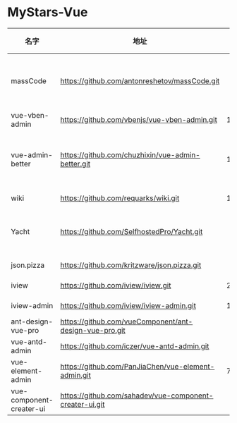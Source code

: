 # MyStars-Vue
|          名字          |                         地址                          |星数 |                                                                                                  描述                                                                                                   |语言|大小 |
|------------------------|-------------------------------------------------------|----:|---------------------------------------------------------------------------------------------------------------------------------------------------------------------------------------------------------|----|-----|
|massCode                |https://github.com/antonreshetov/massCode.git          | 1980|This repository is outdated and no longer maintained. A new version of massCode is available! https://github.com/massCodeIO/massCode. A free and open source code snippets manager for developers.       |Vue |3 KB |
|vue-vben-admin          |https://github.com/vbenjs/vue-vben-admin.git           |11990|A modern vue admin. It is based on Vue3, vite and TypeScript. It's fast！                                                                                                                                |Vue |13 KB|
|vue-admin-better        |https://github.com/chuzhixin/vue-admin-better.git      |12255|🚀🚀🚀vue admin,vue3 admin,vue3.0 admin,vue后台管理,vue-admin,vue3.0-admin,admin,vue-admin,vue-element-admin,ant-design,vue-admin-beautiful-pro,vab admin pro,vab admin plus,vue admin plus,vue admin pro|Vue |5 KB |
|wiki                    |https://github.com/requarks/wiki.git                   |17597|Wiki.js \| A modern and powerful wiki app built on Node.js                                                                                                                                                |Vue |33 KB|
|Yacht                   |https://github.com/SelfhostedPro/Yacht.git             | 1717|A web interface for managing docker containers with an emphasis on templating to provide 1 click deployments. Think of it like a decentralized app store for servers that anyone can make packages for.  |Vue |71 KB|
|json.pizza              |https://github.com/kritzware/json.pizza.git            |   68|Online JSON formatter and prettifier                                                                                                                                                                     |Vue |1 KB |
|iview                   |https://github.com/iview/iview.git                     |23959|A high quality UI Toolkit built on Vue.js 2.0                                                                                                                                                            |Vue |32 KB|
|iview-admin             |https://github.com/iview/iview-admin.git               |16090|Vue 2.0 admin management system template based on iView                                                                                                                                                  |Vue |59 KB|
|ant-design-vue-pro      |https://github.com/vueComponent/ant-design-vue-pro.git | 9432|👨🏻‍💻👩🏻‍💻 Use Ant Design Vue like a Pro!   (vue2)                                                                                                                                                   |Vue |6 KB |
|vue-antd-admin          |https://github.com/iczer/vue-antd-admin.git            | 3013|🐜 Ant Design Pro's implementation with Vue                                                                                                                                                              |Vue |5 KB |
|vue-element-admin       |https://github.com/PanJiaChen/vue-element-admin.git    |76442|:tada: A magical vue admin                                                                https://panjiachen.github.io/vue-element-admin                                                                 |Vue |15 KB|
|vue-component-creater-ui|https://github.com/sahadev/vue-component-creater-ui.git|  316|拖拽式Vue组件代码生成编辑器（VCC）                                                                                                                                                                       |Vue |1 KB |
